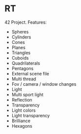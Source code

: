 # RT

42 Project.
Features:
* Spheres
* Cylinders
* Cones
* Planes
* Triangles
* Cuboids
* Quadrilaterals
* Pentagons
* External scene file
* Multi thread
* Fov / camera / window changes
* Light
* Multi sport light
* Reflection
* Transparency
* Light colors
* Light transparency
* Brilliance
* Hexagons
